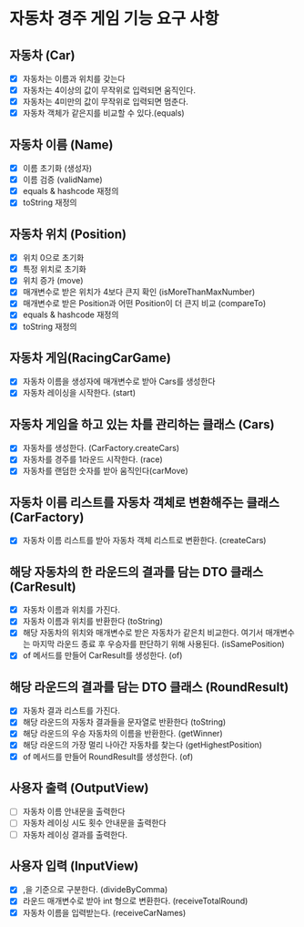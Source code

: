 # 자동차 경주 게임 기능 요구 사항
## 자동차 (Car)
- [x] 자동차는 이름과 위치를 갖는다
- [x] 자동차는 4이상의 값이 무작위로 입력되면 움직인다.
- [x] 자동차는 4미만의 값이 무작위로 입력되면 멈춘다.
- [x] 자동차 객체가 같은지를 비교할 수 있다.(equals)
## 자동차 이름 (Name)
- [x] 이름 초기화 (생성자)
- [x] 이름 검증 (validName)
- [x] equals & hashcode 재정의
- [x] toString 재정의
## 자동차 위치 (Position)
- [x] 위치 0으로 초기화
- [x] 특정 위치로 초기화
- [x] 위치 증가 (move)
- [x] 매개변수로 받은 위치가 4보다 큰지 확인 (isMoreThanMaxNumber)
- [x] 매개변수로 받은 Position과 어떤 Position이 더 큰지 비교 (compareTo)
- [x] equals & hashcode 재정의 
- [x] toString 재정의
## 자동차 게임(RacingCarGame)
- [x] 자동차 이름을 생성자에 매개변수로 받아 Cars를 생성한다
- [x] 자동차 레이싱을 시작한다. (start)
## 자동차 게임을 하고 있는 차를 관리하는 클래스 (Cars)
- [x] 자동차를 생성한다. (CarFactory.createCars)
- [x] 자동차를 경주를 1라운드 시작한다. (race)
- [x] 자동차를 랜덤한 숫자를 받아 움직인다(carMove)
## 자동차 이름 리스트를 자동차 객체로 변환해주는 클래스(CarFactory)
- [x] 자동차 이름 리스트를 받아 자동차 객체 리스트로 변환한다. (createCars)
## 해당 자동차의 한 라운드의 결과를 담는 DTO 클래스 (CarResult)
- [x] 자동차 이름과 위치를 가진다.
- [x] 자동차 이름과 위치를 반환한다 (toString)
- [x] 해당 자동차의 위치와 매개변수로 받은 자동차가 같은치 비교한다. 여기서 매개변수는 마지막 라운드 종료 후 우승자를 판단하기 위해 사용된다. (isSamePosition)
- [x] of 메서드를 만들어 CarResult를 생성한다. (of)
## 해당 라운드의 결과를 담는 DTO 클래스 (RoundResult)
- [x] 자동차 결과 리스트를 가진다.
- [x] 해당 라운드의 자동차 결과들을 문자열로 반환한다 (toString)
- [x] 해당 라운드의 우승 자동차의 이름을 반환한다. (getWinner)
- [x] 해당 라운드의 가장 멀리 나아간 자동차를 찾는다 (getHighestPosition)
- [x] of 메서드를 만들어 RoundResult를 생성한다. (of)
## 사용자 출력 (OutputView)
- [ ] 자동차 이름 안내문을 출력한다
- [ ] 자동차 레이싱 시도 횟수 안내문을 출력한다
- [ ] 자동차 레이싱 결과를 출력한다.
## 사용자 입력 (InputView)
- [x] ,을 기준으로 구분한다. (divideByComma)
- [x] 라운드 매개변수로 받아 int 형으로 변환한다. (receiveTotalRound)
- [x] 자동차 이름을 입력받는다. (receiveCarNames)
